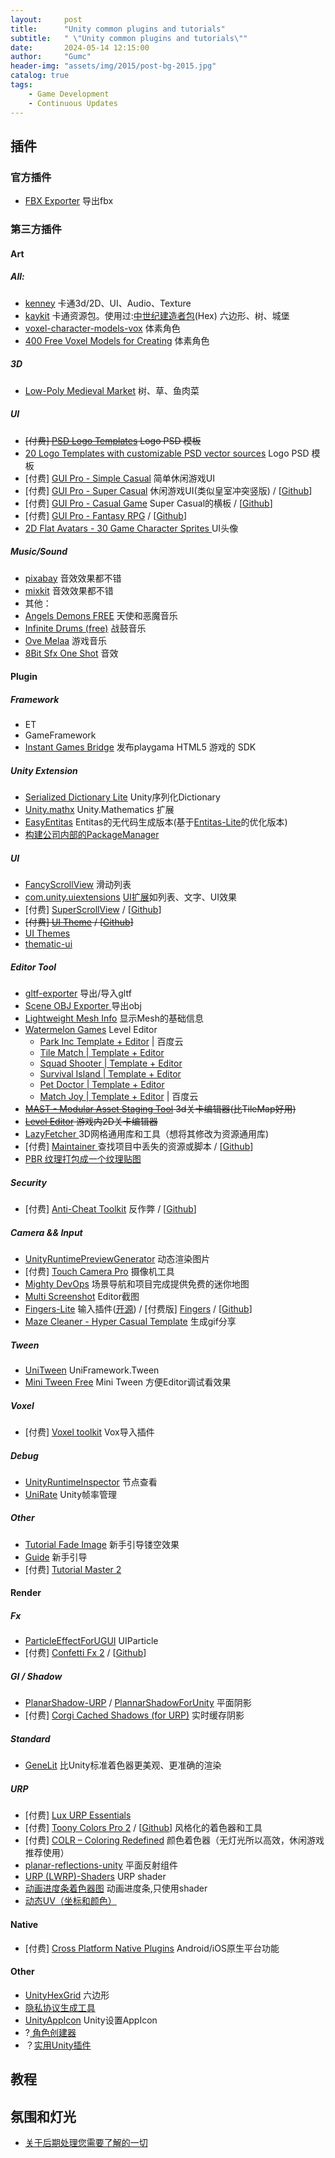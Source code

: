 ```yaml
---
layout:     post
title:      "Unity common plugins and tutorials"
subtitle:   " \"Unity common plugins and tutorials\""
date:       2024-05-14 12:15:00
author:     "Gumc"
header-img: "assets/img/2015/post-bg-2015.jpg"
catalog: true
tags:
    - Game Development
    - Continuous Updates
---
```

## 插件

### 官方插件

* [FBX Exporter](https://docs.unity3d.com/Packages/com.unity.formats.fbx@2.0/manual/exporting.html) 导出fbx

### 第三方插件

#### Art

##### All:

* [kenney](https://kenney.nl/assets/) 卡通3d/2D、UI、Audio、Texture
* [kaykit](https://kaylousberg.com/#3D) 卡通资源包。使用过:[中世纪建造者包](https://kaylousberg.itch.io/kaykit-medieval-builder-pack)(Hex) 六边形、树、城堡
* [voxel-character-models-vox](https://opengameart.org/content/voxel-character-models-vox) 体素角色
* [400 Free Voxel Models for Creating](https://www.megavoxels.com/news/400-free-voxel-models-for-creating-voxel-art-and-games/) 体素角色

##### 3D

* [Low-Poly Medieval Market](https://assetstore.unity.com/packages/3d/environments/low-poly-medieval-market-262473) 树、草、鱼肉菜

##### UI

* ~~[付费] [PSD Logo Templates](https://assetstore.unity.com/packages/2d/gui/icons/psd-logo-templates-103928#content) Logo PSD 模板~~
* [20 Logo Templates with customizable PSD vector sources](https://assetstore.unity.com/packages/2d/gui/icons/20-logo-templates-with-customizable-psd-vector-sources-174999) Logo PSD 模板
* [付费] [GUI Pro - Simple Casual](https://assetstore.unity.com/packages/2d/gui/icons/gui-pro-simple-casual-203399) 简单休闲游戏UI
* [付费] [GUI Pro - Super Casual](https://assetstore.unity.com/packages/2d/gui/gui-pro-super-casual-278534#content) 休闲游戏UI(类似皇室冲突竖版) / [[Github](https://github.com/workavast/SuikaGame/tree/main)]
* [付费] [GUI Pro - Casual Game](https://assetstore.unity.com/packages/2d/gui/gui-pro-casual-game-176695) Super Casual的横板 / [[Github](https://github.com/ttvpro007/UnityPhysicsSimulator)]
* [付费] [GUI Pro - Fantasy RPG](https://assetstore.unity.com/packages/2d/gui/gui-pro-fantasy-rpg-170168) / [[Github](https://github.com/ThinhTranQ/Project-ThirdPerson/tree/e3ffab2e3ef42417ecb8794dbaa78e40110994d7)]
* [2D Flat Avatars - 30 Game Character Sprites ](https://assetstore.unity.com/packages/2d/characters/2d-flat-avatars-30-game-character-sprites-240974) UI头像

##### Music/Sound

* [pixabay](https://pixabay.com/music/search/slow/) 音效效果都不错
* [mixkit](https://mixkit.co/free-sound-effects/click/) 音效效果都不错
* 其他：
* [Angels Demons FREE](https://assetstore.unity.com/packages/audio/music/orchestral/angels-demons-free-42583) 天使和恶魔音乐
* [Infinite Drums (free)](https://assetstore.unity.com/packages/audio/music/orchestral/infinite-drums-free-77343) 战鼓音乐
* [Ove Melaa](https://opengameart.org/content/oves-essential-game-audio-pack-collection-160-files-updated) 游戏音乐
* [8Bit Sfx One Shot](https://assetstore.unity.com/packages/audio/sound-fx/8bit-sfx-one-shot-264526) 音效

#### Plugin

##### Framework

* ET
* GameFramework
* [Instant Games Bridge](https://github.com/instant-games-bridge/instant-games-bridge-unity) 发布playgama HTML5 游戏的 SDK

##### Unity Extension

* [Serialized Dictionary Lite](https://assetstore.unity.com/packages/tools/utilities/serialized-dictionary-lite-110992) Unity序列化Dictionary
* [Unity.mathx](https://github.com/ltmx/Unity.mathx) Unity.Mathematics 扩展
* [EasyEntitas](https://github.com/sonilyan/EasyEntitas) Entitas的无代码生成版本(基于[Entitas-Lite](https://github.com/rocwood/Entitas-Lite)的优化版本)
* [构建公司内部的PackageManager](https://cloud.tencent.com/developer/article/2086298)

##### UI

* [FancyScrollView](https://github.com/setchi/FancyScrollView) 滑动列表
* [com.unity.uiextensions](https://github.com/Unity-UI-Extensions/com.unity.uiextensions) [UI扩展](https://unity-ui-extensions.github.io/Controls.html#effect-components)如列表、文字、UI效果
* [付费] [SuperScrollView](https://assetstore.unity.com/packages/tools/gui/ugui-super-scrollview-86572?srsltid=AfmBOoodciq35G5bSf8SPLn_Iy_Ur0qrU515UeWIJC4gCwYjs2JCKoZi#content) / [[Github](https://github.com/JasurGameMaker/Cherry/tree/main)]
* ~~[付费] [UI Theme](https://assetstore.unity.com/packages/tools/gui/ui-themes-163888#releases) / [[Github](https://github.com/sgho0915/SYSnetA_GSEng/tree/master)]~~
* [UI Themes](https://arturnista.itch.io/ui-themes)
* [thematic-ui](https://github.com/bedulatto/thematic-ui/tree/master)

##### Editor Tool

* [gltf-exporter](https://github.com/Plattar/gltf-exporter) 导出/导入gltf
* [Scene OBJ Exporter ](https://assetstore.unity.com/packages/tools/utilities/scene-obj-exporter-22250#content) 导出obj
* [Lightweight Mesh Info](https://assetstore.unity.com/packages/tools/utilities/lightweight-mesh-info-277515) 显示Mesh的基础信息
* [Watermelon Games](https://assetstore.unity.com/publishers/41882) Level Editor
  * [Park Inc Template + Editor](https://assetstore.unity.com/packages/templates/packs/park-inc-template-editor-179668) | 百度云
  * [Tile Match | Template + Editor](https://assetstore.unity.com/packages/templates/packs/tile-match-template-editor-282748#releases)
  * [Squad Shooter | Template + Editor](https://github.com/rhea-tyrads/badguyshooter/tree/main)
  * [Survival Island | Template + Editor](https://github.com/acidklon/First-Day-on-Earth-Survival)
  * [Pet Doctor | Template + Editor](https://github.com/W4nderC/Rescue_the_Cats)
  * [Match Joy | Template + Editor](https://assetstore.unity.com/packages/templates/packs/match-joy-template-editor-185204#content) | 百度云
* ~~[MAST - Modular Asset Staging Tool](https://assetstore.unity.com/packages/tools/level-design/mast-modular-asset-staging-tool-154939) 3d关卡编辑器(比TileMap好用)~~
* ~~[Level Editor](https://github.com/taesiri/Tokyo?tab=readme-ov-file) 游戏内2D关卡编辑器~~
* [LazyFetcher ](https://github.com/wafflesgama/LazyFetcher) 3D网格通用库和工具（想将其修改为资源通用库)
* [付费] [Maintainer ](https://assetstore.unity.com/packages/tools/utilities/maintainer-32199#content) 查找项目中丢失的资源或脚本 / [[Github](https://github.com/DavidCampbellIII/DiabetesSimulator/tree/main)]
* [PBR 纹理打包成一个纹理贴图](https://github.com/PreyK/Unigine-Shading-Map-Generator)

##### Security

* [付费] [Anti-Cheat Toolkit](https://assetstore.unity.com/packages/tools/utilities/anti-cheat-toolkit-2023-202695#releases) 反作弊 / [[Github](https://github.com/kangdusick/HardTask/tree/dc5049f5aff95afc32f83f3832db64d7b8b90955/PlayHardTaskClient/Assets/Plugins/CodeStage/AntiCheatToolkit)]

##### Camera && Input

* [UnityRuntimePreviewGenerator](https://github.com/yasirkula/UnityRuntimePreviewGenerator) 动态渲染图片
* [付费] [Touch Camera Pro](https://assetstore.unity.com/packages/tools/camera/touch-camera-pro-2024-easy-mobile-desktop-camera-controller-194808#content) 摄像机工具
* [Mighty DevOps](https://assetstore.unity.com/packages/tools/utilities/mighty-devops-minimap-bookmarks-screenshots-and-more-267512)  场景导航和项目完成提供免费的迷你地图
* [Multi Screenshot](https://assetstore.unity.com/packages/tools/utilities/multi-screenshot-249566) Editor截图
* [Fingers-Lite](https://assetstore.unity.com/packages/tools/input-management/fingers-lite-free-finger-touch-gestures-for-unity-64276) 输入插件([开源](https://github.com/DigitalRuby/FingersGestures)) / [付费版] [Fingers](https://assetstore.unity.com/packages/tools/input-management/fingers-touch-gestures-for-unity-41076) / [[Github](https://github.com/MrBaoquan/UNIHper)]
* [Maze Cleaner - Hyper Casual Template](https://assetstore.unity.com/packages/templates/packs/maze-cleaner-hyper-casual-template-182608) 生成gif分享

##### Tween

* [UniTween](https://github.com/gmhevinci/UniFramework/blob/main/UniFramework/UniTween) UniFramework.Tween
* [Mini Tween Free](https://assetstore.unity.com/packages/tools/animation/mini-tween-free-281591) Mini Tween 方便Editor调试看效果

##### Voxel

* [付费] [Voxel toolkit](https://assetstore.unity.com/packages/tools/modeling/voxel-toolkit-magicavoxel-importer-247538) Vox导入插件

##### Debug

* [UnityRuntimeInspector](https://github.com/yasirkula/UnityRuntimeInspector) 节点查看
* [UniRate](https://github.com/renanwolf/UniRate) Unity帧率管理

##### Other

* [Tutorial Fade Image](https://github.com/Akinat0/TUTORIAL_FADE/tree/master) 新手引导镂空效果
* [Guide](https://github.com/GREAT1217/Unity_FunctionTest/tree/master) 新手引导
* [付费] [Tutorial Master 2](https://assetstore.unity.com/packages/tools/game-toolkits/tutorial-master-2-65443)

#### Render

##### Fx

* [ParticleEffectForUGUI](https://github.com/mob-sakai/ParticleEffectForUGUI)  UIParticle
* [付费] [Confetti Fx 2](https://assetstore.unity.com/packages/vfx/particles/confetti-fx-2-170027#content) / [[Github](https://github.com/nsanfo/Capybara-Springs)]

##### GI / Shadow

* [PlanarShadow-URP](https://github.com/czy-moyu/PlanarShadow-URP/tree/main) / [PlannarShadowForUnity](https://github.com/ozlael/PlannarShadowForUnity) 平面阴影
* [付费] [Corgi Cached Shadows (for URP)](https://assetstore.unity.com/packages/tools/particles-effects/corgi-cached-shadows-for-urp-246936) 实时缓存阴影

##### Standard

* [GeneLit](https://github.com/momoma-null/GeneLit)  比Unity标准着色器更美观、更准确的渲染

##### URP

* [付费] [Lux URP Essentials](https://assetstore.unity.com/packages/vfx/shaders/lux-urp-essentials-150355)
* [付费] [Toony Colors Pro 2](https://assetstore.unity.com/packages/vfx/shaders/toony-colors-pro-2-8105) / [[Github](https://github.com/nsanfo/Capybara-Springs)] 风格化的着色器和工具
* [付费] [COLR – Coloring Redefined](https://assetstore.unity.com/packages/vfx/shaders/colr-coloring-redefined-57591#description) 颜色着色器（无灯光所以高效，休闲游戏推荐使用）
* [planar-reflections-unity](https://github.com/eldskald/planar-reflections-unity) 平面反射组件
* [URP (LWRP)-Shaders](https://github.com/marcozakaria/URP-LWRP-Shaders/tree/master) URP shader
* [动画进度条着色器图](https://github.com/MirzaBeig/Animated-Progress-Bar-Shader-Graph) 动画进度条,只使用shader
* [动态UV（坐标和颜色）](https://assetstore.unity.com/packages/tools/utilities/dynamic-uv-coordinates-colors-212742)

#### Native

* [付费] [Cross Platform Native Plugins](https://assetstore.unity.com/packages/tools/integration/*cross-platform-native-plugins-essential-kit-mobile-ios-android-140111) Android/iOS原生平台功能

#### Other

* [UnityHexGrid](https://github.com/inca/UnityHexGrid/tree/master) 六边形
* [隐私协议生成工具](https://app-privacy-policy-generator.firebaseapp.com/#)
* [UnityAppIcon](https://github.com/shellyHBG/UnityAppIcon) Unity设置AppIcon
* ?[ 角色创建器](https://github.com/cmaher/Shelley)
* ？[实用Unity插件](https://github.com/dkbozkurt/My_Useful_Unity_Codes/tree/main/Assets%20to%20Must%20Have)

## 教程

## 氛围和灯光

* [关于后期处理您需要了解的一切](https://www.youtube.com/watch?v=yQMywArQfyY)
